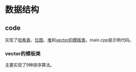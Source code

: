 # 数据结构

## code

实现了[哈希表](codes/Hashtable.h)、[位图](codes/Bitmap.h)、[堆](codes/ComplHeap.h)和[vector的模板类](codes/vector.h)。main.cpp是示例代码。

### vector的模板类

主要实现了9种排序算法。